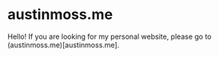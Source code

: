 # austinmoss.me

Hello! If you are looking for my personal website, please go to (austinmoss.me)[austinmoss.me].

